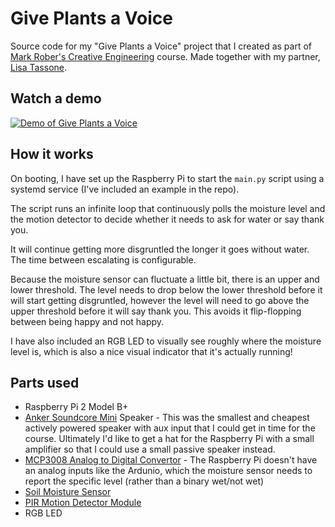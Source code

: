 # Give Plants a Voice

Source code for my "Give Plants a Voice" project that I created as part of [Mark Rober's Creative Engineering](https://monthly.com/mark-rober-engineering/) course. Made together with my partner, [Lisa Tassone](https://github.com/lisatassone).

## Watch a demo

[![Demo of Give Plants a Voice](https://img.youtube.com/vi/-QyKdW8opks/0.jpg)](https://youtu.be/-QyKdW8opks)

## How it works

On booting, I have set up the Raspberry Pi to start the `main.py` script using a systemd service (I've included an example in the repo).

The script runs an infinite loop that continuously polls the moisture level and the motion detector to decide whether it needs to ask for water or say thank you.

It will continue getting more disgruntled the longer it goes without water. The time between escalating is configurable.

Because the moisture sensor can fluctuate a little bit, there is an upper and lower threshold. The level needs to drop below the lower threshold before it will start getting disgruntled, however the level will need to go above the upper threshold before it will say thank you. This avoids it flip-flopping between being happy and not happy.

I have also included an RGB LED to visually see roughly where the moisture level is, which is also a nice visual indicator that it's actually running!

## Parts used

* Raspberry Pi 2 Model B+
* [Anker Soundcore Mini](https://www.anker.com/products/variant/soundcore-mini/A3101111) Speaker - This was the smallest and cheapest actively powered speaker with aux input that I could get in time for the course. Ultimately I'd like to get a hat for the Raspberry Pi with a small amplifier so that I could use a small passive speaker instead.
* [MCP3008 Analog to Digital Convertor](https://www.microchip.com/wwwproducts/en/MCP3008) - The Raspberry Pi doesn't have an analog inputs like the Ardunio, which the moisture sensor needs to report the specific level (rather than a binary wet/not wet)
* [Soil Moisture Sensor](https://www.dfrobot.com/product-599.html)
* [PIR Motion Detector Module](https://www.jaycar.com.au/arduino-compatible-pir-motion-detector-module/p/XC4444)
* RGB LED
